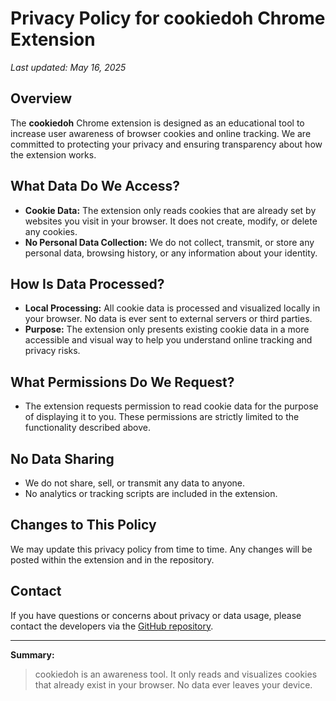 # Privacy Policy for cookiedoh Chrome Extension

_Last updated: May 16, 2025_

## Overview
The **cookiedoh** Chrome extension is designed as an educational tool to increase user awareness of browser cookies and online tracking. We are committed to protecting your privacy and ensuring transparency about how the extension works.

## What Data Do We Access?
- **Cookie Data:** The extension only reads cookies that are already set by websites you visit in your browser. It does not create, modify, or delete any cookies.
- **No Personal Data Collection:** We do not collect, transmit, or store any personal data, browsing history, or any information about your identity.

## How Is Data Processed?
- **Local Processing:** All cookie data is processed and visualized locally in your browser. No data is ever sent to external servers or third parties.
- **Purpose:** The extension only presents existing cookie data in a more accessible and visual way to help you understand online tracking and privacy risks.

## What Permissions Do We Request?
- The extension requests permission to read cookie data for the purpose of displaying it to you. These permissions are strictly limited to the functionality described above.

## No Data Sharing
- We do not share, sell, or transmit any data to anyone.
- No analytics or tracking scripts are included in the extension.

## Changes to This Policy
We may update this privacy policy from time to time. Any changes will be posted within the extension and in the repository.

## Contact
If you have questions or concerns about privacy or data usage, please contact the developers via the [GitHub repository](https://github.com/TheJoshBishop/cookiedoh).

---

**Summary:**
> cookiedoh is an awareness tool. It only reads and visualizes cookies that already exist in your browser. No data ever leaves your device.
